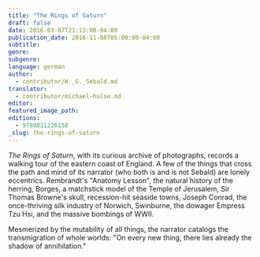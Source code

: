 ```yaml
---
title: "The Rings of Saturn"
draft: false
date: 2016-03-07T21:13:00-04:00
publication_date: 2016-11-08T05:00:00-04:00
subtitle:
genre:
subgenre:
language: german
author:
  - contributor/W._G._Sebald.md
translator:
  - contributor/michael-hulse.md
editor:
featured_image_path:
editions:
  - 9780811226158
_slug: the-rings-of-saturn
---
```


*The Rings of Saturn*, with its curious archive of photographs, records a walking tour of the eastern coast of England. A few of the things that cross the path and mind of its narrator (who both is and is not Sebald) are lonely eccentrics. Rembrandt's "Anatomy Lesson", the natural history of the herring, Borges, a matchstick model of the Temple of Jerusalem, Sir Thomas Browne's skull, recession-hit seaside towns, Joseph Conrad, the once-thriving silk industry of Norwich, Swinburne, the dowager Empress Tzu Hsi, and the massive bombings of WWII.

Mesmerized by the mutability of all things, the narrator catalogs the transmigration of whole worlds: "On every new thing, there lies already the shadow of annihilation."

